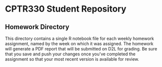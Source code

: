 # CPTR330 Student Repository

## Homework Directory

This directory contains a single R notebook file for each weekly homework assignment, named by the week on which it was assigned.
The homework will generate a PDF report that will be submitted on D2L for grading.
Be sure that you save and push your changes once you've completed the assignment so that your most recent version is available for review.
